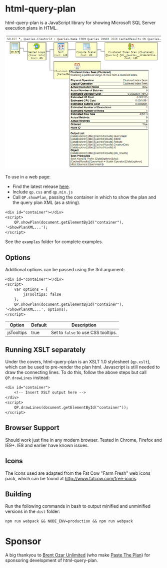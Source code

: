 # html-query-plan

html-query-plan is a JavaScript library for showing Microsoft SQL Server execution plans in HTML.

![html-query-plan screenshot](screenshot.png "Screenshot")

To use in a web page:

 - Find the latest release [here](https://github.com/JustinPealing/html-query-plan/releases/latest).
 - Include `qp.css` and `qp.min.js`
 - Call `QP.showPlan`, passing the container in which to show the plan and the query plan XML (as a string). 

```
<div id="container"></div>
<script>
    QP.showPlan(document.getElementById("container"), '<ShowPlanXML...');
</script> 
```

See the `examples` folder for complete examples.

## Options

Additional options can be passed using the 3rd argument:

```
<div id="container"></div>
<script>
    var options = {
        jsTooltips: false
    };
    QP.showPlan(document.getElementById("container"), '<ShowPlanXML...', options);
</script> 
```

| Option | Default | Description | 
| --- | --- | --- | 
| jsTooltips | true | Set to `false` to use CSS tooltips. | 

## Running XSLT separately

Under the covers, html-query-plan is an XSLT 1.0 stylesheet (`qp.xslt`), which can be used to pre-render the plan html. Javascript is still needed to draw the connecting lines. To do this, follow the above steps but call `QP.drawLines` instead:

```
<div id="container">
    <!-- Insert XSLT output here -->
</div>
<script>
    QP.drawLines(document.getElementById("container"));
</script>
```

## Browser Support

Should work just fine in any modern browser. Tested in Chrome, Firefox and IE9+. IE8 and earlier have known issues.

## Icons

The icons used are adapted from the Fat Cow "Farm Fresh" web icons pack, which can be found at http://www.fatcow.com/free-icons.

## Building

Run the following commands in bash to output minified and unminified versions in the `dist` folder:

    npm run webpack && NODE_ENV=production && npm run webpack
    
# Sponsor

A big thankyou to [Brent Ozar Unlimited](https://www.brentozar.com/) (who make [Paste The Plan](https://www.brentozar.com/pastetheplan/)) for sponsoring development of html-query-plan.
